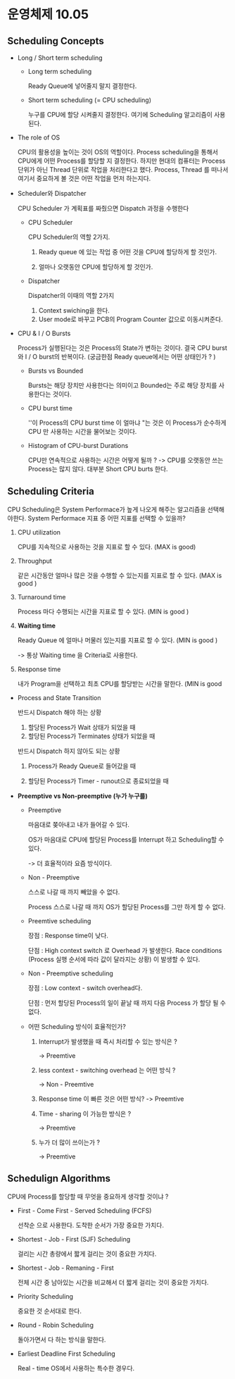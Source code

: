 # **운영체제 10.05**



## Scheduling  Concepts

- Long / Short term scheduling 

  - Long term scheduling 

    Ready Queue에 넣어줄지 말지 결정한다. 

  - Short term scheduling (= CPU scheduling)

    누구를 CPU에 할당 시켜줄지 결정한다. 여기에 Scheduling 알고리즘이 사용된다. 
    
    

- The role of OS
  
  CPU의 활용성을 높이는 것이 OS의 역할이다. Process scheduling을 통해서 CPU에게 어떤  Process를 할당할 지 결정한다. 하지만 현대의 컴퓨터는 Process 단위가 아닌 Thread 단위로 작업을 처리한다고 했다. Process, Thread 를 떠나서 여기서 중요하게 볼 것은 어떤 작업을 먼저 하는지다. 
  
  
  
- Scheduler와 Dispatcher 

  CPU Scheduler 가 계획표를 짜줬으면 Dispatch 과정을 수행한다

  - CPU Scheduler
    
    CPU Scheduler의 역할 2가지. 
    
    1. Ready queue 에 있는 작업 중 어떤 것을 CPU에 할당하게 할 것인가. 
    
    2. 얼마나 오랫동안 CPU에 할당하게 할 것인가.
    
  - Dispatcher  

    Dispatcher의 이때의 역할 2가지

    1.  Context swiching을 한다.  
    2.  User mode로 바꾸고 PCB의 Program Counter 값으로 이동시켜준다. 

    

- CPU & I / O Bursts  

  Process가 실행된다는 것은 Process의 State가 변하는 것이다. 결국 CPU burst와 I / O burst의 반복이다.  (궁금한점 Ready queue에서는 어떤 상태인가 ? )

  - Bursts vs Bounded 

    Bursts는 해당 장치만 사용한다는 의미이고 Bounded는 주로 해당 장치를 사용한다는 것이다. 

  - CPU burst time 

    ''이 Process의 CPU burst time 이 얼마냐 "는 것은 이 Process가 순수하게 CPU 만 사용하는 시간을 물어보는 것이다. 


  - Histogram of CPU-burst Durations 

    CPU만 연속적으로 사용하는 시간은 어떻게 될까 ? 
    -> CPU를 오랫동안 쓰는 Process는 많지 않다. 대부분 Short CPU burts 한다. 

## Scheduling Criteria  

CPU Scheduling은 System Performace가 높게 나오게 해주는 알고리즘을 선택해야한다. System Performace 지표 중 어떤 지표를 선택할 수 있을까?   

1. CPU utilization

   CPU를 지속적으로 사용하는 것을 지표로 할 수 있다. (MAX is good)

2. Throughput

   같은 시간동안 얼마나 많은 것을 수행할 수 있는지를 지표로 할 수 있다. (MAX is good )

3. Turnaround time 

   Process 마다 수행되는 시간을 지표로 할 수 있다. (MIN is good )

4. **Waiting time** 

   Ready Queue 에 얼마나 머물러 있는지를 지표로 할 수 있다. (MIN is good ) 

   -> 통상 Waiting time 을 Criteria로 사용한다. 

5. Response time 

   내가 Program을 선택하고 최초 CPU를 할당받는 시간을 말한다.  (MIN is good 
   
   

  - Process and State Transition 

    반드시 Dispatch 해야 하는 상황 

    1. 할당된 Process가 Wait 상태가 되었을 때 
    2. 할당된 Process가 Terminates 상태가 되었을 때

     반드시 Dispatch 하지 않아도 되는 상황 

    1. Process가 Ready Queue로 들어갔을 때

    2. 할당된 Process가 Timer - runout으로 종료되었을 때  

       

  - **Preemptive vs Non-preemptive (누가 누구를)** 

    - Preemptive 

      마음대로 쫒아내고 내가 들어갈 수 있다. 

      OS가 마음대로 CPU에 할당된 Process를  Interrupt 하고 Scheduling할 수 있다.  

      -> 더 효율적이라 요즘 방식이다.

    - Non - Preemptive 

      스스로 나갈 때 까지 빼았을 수 없다. 

      Process 스스로 나갈 때 까지 OS가 할당된 Process를 그만 하게 할 수 없다. 

    - Preemtive scheduling 

      장점 : Response time이 낮다. 

      단점 : High context switch 로 Overhead 가 발생한다. Race conditions (Process 실행 순서에 따라 값이 달라지는 상황) 이 발생할 수 있다. 

    - Non - Preemptive scheduling 

      장점 : Low context - switch overhead다. 

      단점 : 먼저 할당된 Process의 일이 끝날 때 까지 다음 Process 가 할당 될 수 없다. 
      
    - 어떤 Scheduling  방식이 효율적인가? 

      1. Interrupt가 발생했을 때 즉시 처리할 수 있는 방식은 ?  

         -> Preemtive

      2. less context - switching overhead 는 어떤 방식 ? 

         -> Non - Preemtive

      3. Response time 이 빠른 것은 어떤 방식? 
         -> Preemtive

      4. Time - sharing 이 가능한 방식은 ? 

         -> Preemtive

      5. 누가 더 많이 쓰이는가 ? 

         -> Preemtive 

    

## Schedulign Algorithms 

CPU에 Process를 할당할 때 무엇을 중요하게 생각할 것이냐 ? 

- First - Come First - Served  Scheduling (FCFS)

  선착순 으로 사용한다. 도착한 순서가 가장 중요한 가치다. 

- Shortest - Job - First (SJF) Scheduling

  걸리는 시간 총량에서 짧게 걸리는 것이 중요한 가치다. 

- Shortest - Job - Remaning - First

  전체 시간 중 남아있는 시간을 비교해서 더 짧게 걸리는 것이 중요한 가치다. 

- Priority Scheduling 

  중요한 것 순서대로 한다. 

- Round - Robin Scheduling 

  돌아가면서 다 하는 방식을 말한다. 
  
- Earliest Deadline First Scheduling 

  Real - time OS에서 사용하는 특수한 경우다. 


​      

​      

​      

​      



